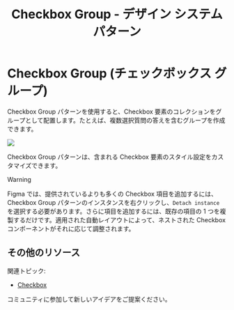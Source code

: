 ﻿---
title: Checkbox Group - デザイン システム パターン
_description: Checkbox Group パターン コンポーネントは Checkbox 要素のコレクションをグループとして配置します。
_keywords: デザイン システム, デザイン システム UX, UI キット, Ignite UI for Angular, Angular, Angular デザイン システム, Angular 用のデザイン キット, Figma, Figma to Angular, Figma からコードをエクスポート, Figma HTML, Figma to HTML, Figma UI キット
_language: ja
---

# Checkbox Group (チェックボックス グループ)

Checkbox Group パターンを使用すると、Checkbox 要素のコレクションをグループとして配置します。たとえば、複数選択質問の答えを含むグループを作成できます。

<img class="responsive-img" src="../images/checkbox-group_demo.png" srcset="../images/checkbox-group_demo@2x.png 2x" />

Checkbox Group パターンは、含まれる Checkbox 要素のスタイル設定をカスタマイズできます。

> [!WARNING]
> Figma では、提供されているよりも多くの Checkbox 項目を追加するには、Checkbox Group パターンのインスタンスを右クリックし、`Detach instance` を選択する必要があります。さらに項目を追加するには、既存の項目の 1 つを複製するだけです。適用された自動レイアウトによって、ネストされた Checkbox コンポーネントがそれに応じて調整されます。

## その他のリソース

関連トピック:

- [Checkbox](../components/checkbox.md)
  <div class="divider--half"></div>

コミュニティに参加して新しいアイデアをご提案ください。


